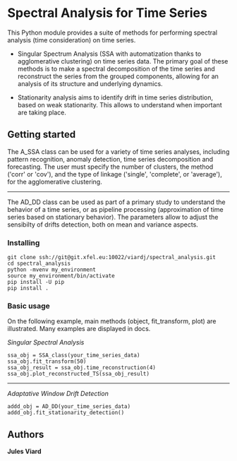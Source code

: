 # Spectral Analysis for Time Series

This Python module provides a suite of methods for performing spectral analysis (time consideration) on time series.

- Singular Spectrum Analysis (SSA with automatization thanks to agglomerative clustering) on time series data. The primary goal of these methods is to make a spectral decomposition of the time series and reconstruct the series from the grouped components, allowing for an analysis of its structure and underlying dynamics.

- Stationarity analysis aims to identify drift in time series distribution, based on weak stationarity. This allows to understand when important are taking place.



## Getting started

The A_SSA class can be used for a variety of time series analyses, including pattern recognition, anomaly detection, time series decomposition and forecasting. The user must specify the number of clusters, the method ('corr' or 'cov'), and the type of linkage ('single', 'complete', or 'average'), for the agglomerative clustering.

-----------------------------------------------------------
The AD_DD class can be used as part of a primary study to understand the behavior of a time series, or as pipeline processing (approximation of time series based on stationary behavior). The parameters allow to adjust the sensibilty of drifts detection, both on mean and variance aspects.




### Installing

    git clone ssh://git@git.xfel.eu:10022/viardj/spectral_analysis.git
    cd spectral_analysis
    python -mvenv my_environment
    source my_environment/bin/activate
    pip install -U pip
    pip install .



### Basic usage

On the following example, main methods (object, fit_transform, plot) are illustrated. Many examples are displayed in docs.

*Singular Spectral Analysis*

    ssa_obj = SSA_class(your_time_series_data)
    ssa_obj.fit_transform(50)
    ssa_obj_result = ssa_obj.time_reconstruction(4)
    ssa_obj.plot_reconstructed_TS(ssa_obj_result)
---
*Adaptative Window Drift Detection*

    addd_obj = AD_DD(your_time_series_data)
    addd_obj.fit_stationarity_detection()

## Authors

**Jules Viard**
